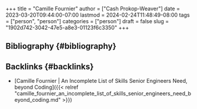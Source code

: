 +++
title = "Camille Fournier"
author = ["Cash Prokop-Weaver"]
date = 2023-03-20T09:44:00-07:00
lastmod = 2024-02-24T11:48:49-08:00
tags = ["person", "person"]
categories = ["person"]
draft = false
slug = "1902d742-3042-47e5-a8e3-01123f6c3350"
+++

## Bibliography {#bibliography}

<style>.csl-entry{text-indent: -1.5em; margin-left: 1.5em;}</style><div class="csl-bib-body">
</div>


## Backlinks {#backlinks}

-   [Camille Fournier | An Incomplete List of Skills Senior Engineers Need, beyond Coding]({{< relref "camille_fournier_an_incomplete_list_of_skills_senior_engineers_need_beyond_coding.md" >}})
